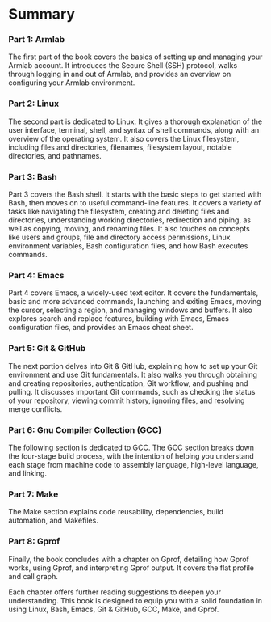 # Summary

### Part 1: Armlab

The first part of the book covers the basics of setting up and managing your Armlab account. It introduces the Secure Shell (SSH) protocol, walks through logging in and out of Armlab, and provides an overview on configuring your Armlab environment.

### Part 2: Linux

The second part is dedicated to Linux. It gives a thorough explanation of the user interface, terminal, shell, and syntax of shell commands, along with an overview of the operating system. It also covers the Linux filesystem, including files and directories, filenames, filesystem layout, notable directories, and pathnames.

### Part 3: Bash

Part 3 covers the Bash shell. It starts with the basic steps to get started with Bash, then moves on to useful command-line features. It covers a variety of tasks like navigating the filesystem, creating and deleting files and directories, understanding working directories, redirection and piping, as well as copying, moving, and renaming files. It also touches on concepts like users and groups, file and directory access permissions, Linux environment variables, Bash configuration files, and how Bash executes commands.

### Part 4: Emacs

Part 4 covers Emacs, a widely-used text editor. It covers the fundamentals, basic and more advanced commands, launching and exiting Emacs, moving the cursor, selecting a region, and managing windows and buffers. It also explores search and replace features, building with Emacs, Emacs configuration files, and provides an Emacs cheat sheet.

### Part 5: Git & GitHub

The next portion delves into Git & GitHub, explaining how to set up your Git environment and use Git fundamentals. It also walks you through obtaining and creating repositories, authentication, Git workflow, and pushing and pulling. It discusses important Git commands, such as checking the status of your repository, viewing commit history, ignoring files, and resolving merge conflicts.

### Part 6: Gnu Compiler Collection (GCC)

The following section is dedicated to GCC. The GCC section breaks down the four-stage build process, with the intention of helping you understand each stage from machine code to assembly language, high-level language, and linking.&#x20;

### Part 7: Make

The Make section explains code reusability, dependencies, build automation, and Makefiles.

### Part 8: Gprof

Finally, the book concludes with a chapter on Gprof, detailing how Gprof works, using Gprof, and interpreting Gprof output. It covers the flat profile and call graph.

Each chapter offers further reading suggestions to deepen your understanding. This book is designed to equip you with a solid foundation in using Linux, Bash, Emacs, Git & GitHub, GCC, Make, and Gprof.
